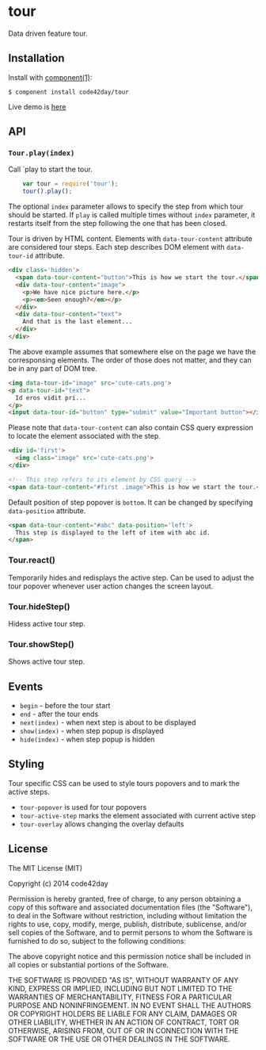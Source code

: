 
# tour

  Data driven feature tour.

## Installation

  Install with [component(1)](http://component.io):

    $ component install code42day/tour

  Live demo is [here](http://code42day.github.io/tour/)

## API

### `Tour.play(index)`

Call `play to start the tour.

```javascript
    var tour = require('tour');
    tour().play();
```

The optional `index` parameter allows to specify the step from which tour should be started. If
`play` is called multiple times without `index` parameter, it restarts itself from
the step following the one that has been closed.

Tour is driven by HTML content. Elements with `data-tour-content` attribute are considered tour
steps. Each step describes DOM element with `data-tour-id` attribute.

```html
<div class='hidden'>
  <span data-tour-content="button">This is how we start the tour.</span>
  <div data-tour-content="image">
    <p>We have nice picture here.</p>
    <p><em>Seen enough?</em></p>
  </div>
  <div data-tour-content="text">
    And that is the last element...
  </div>
</div>
```

The above example assumes that somewhere else on the page we have the corresponsing elements. The
order of those does not matter, and they can be in any part of DOM tree.

```html
<img data-tour-id="image" src='cute-cats.png'>
<p data-tour-id="text">
  Id eros vidit pri...
</p>
<input data-tour-id="button" type="submit" value="Important button"></input>
```

Please note that `data-tour-content` can also contain CSS query expression to locate the element
associated with the step.

```html
<div id='first'>
  <img class="image" src='cute-cats.png'>
</div>

<!-- This step refers to its element by CSS query -->
<span data-tour-content="#first .image">This is how we start the tour.</span>
```

Default position of step popover is `bottom`. It can be changed by specifying `data-position` attribute.

```html
<span data-tour-content="#abc" data-position='left'>
  This step is displayed to the left of item with abc id.
</span>
```

### Tour.react()

Temporarily hides and redisplays the active step. Can be used to adjust the tour popover whenever
user action changes the screen layout.


### Tour.hideStep()

Hidess active tour step.


### Tour.showStep()

Shows active tour step.

## Events

- `begin` - before the tour start
- `end` - after the tour ends
- `next(index)` - when next step is about to be displayed
- `show(index)` - when step popup is displayed
- `hide(index)` - when step popup is hidden

## Styling

Tour specific CSS can be used to style tours popovers and to mark the active steps.

- `tour-popover` is used for tour popovers
- `tour-active-step` marks the element associated with current active step
- `tour-overlay` allows changing the overlay defaults

## License

  The MIT License (MIT)

  Copyright (c) 2014 code42day

  Permission is hereby granted, free of charge, to any person obtaining a copy
  of this software and associated documentation files (the "Software"), to deal
  in the Software without restriction, including without limitation the rights
  to use, copy, modify, merge, publish, distribute, sublicense, and/or sell
  copies of the Software, and to permit persons to whom the Software is
  furnished to do so, subject to the following conditions:

  The above copyright notice and this permission notice shall be included in
  all copies or substantial portions of the Software.

  THE SOFTWARE IS PROVIDED "AS IS", WITHOUT WARRANTY OF ANY KIND, EXPRESS OR
  IMPLIED, INCLUDING BUT NOT LIMITED TO THE WARRANTIES OF MERCHANTABILITY,
  FITNESS FOR A PARTICULAR PURPOSE AND NONINFRINGEMENT. IN NO EVENT SHALL THE
  AUTHORS OR COPYRIGHT HOLDERS BE LIABLE FOR ANY CLAIM, DAMAGES OR OTHER
  LIABILITY, WHETHER IN AN ACTION OF CONTRACT, TORT OR OTHERWISE, ARISING FROM,
  OUT OF OR IN CONNECTION WITH THE SOFTWARE OR THE USE OR OTHER DEALINGS IN
  THE SOFTWARE.
